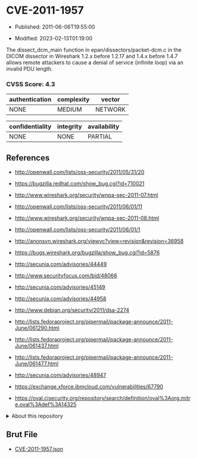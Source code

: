 # CVE-2011-1957

- Published: 2011-06-06T19:55:00

- Modified: 2023-02-13T01:19:00

The dissect_dcm_main function in epan/dissectors/packet-dcm.c in the DICOM dissector in Wireshark 1.2.x before 1.2.17 and 1.4.x before 1.4.7 allows remote attackers to cause a denial of service (infinite loop) via an invalid PDU length.

### CVSS Score: **4.3**

| authentication | complexity | vector |
| --- | --- | --- |
| NONE | MEDIUM | NETWORK |

| confidentiality | integrity | availability |
| --- | --- | --- |
| NONE | NONE | PARTIAL |

## References

* http://openwall.com/lists/oss-security/2011/05/31/20

* https://bugzilla.redhat.com/show_bug.cgi?id=710021

* http://www.wireshark.org/security/wnpa-sec-2011-07.html

* http://openwall.com/lists/oss-security/2011/06/01/11

* http://www.wireshark.org/security/wnpa-sec-2011-08.html

* http://openwall.com/lists/oss-security/2011/06/01/1

* http://anonsvn.wireshark.org/viewvc?view=revision&revision=36958

* https://bugs.wireshark.org/bugzilla/show_bug.cgi?id=5876

* http://secunia.com/advisories/44449

* http://www.securityfocus.com/bid/48066

* http://secunia.com/advisories/45149

* http://secunia.com/advisories/44958

* http://www.debian.org/security/2011/dsa-2274

* http://lists.fedoraproject.org/pipermail/package-announce/2011-June/061290.html

* http://lists.fedoraproject.org/pipermail/package-announce/2011-June/061437.html

* http://lists.fedoraproject.org/pipermail/package-announce/2011-June/061477.html

* http://secunia.com/advisories/48947

* https://exchange.xforce.ibmcloud.com/vulnerabilities/67790

* https://oval.cisecurity.org/repository/search/definition/oval%3Aorg.mitre.oval%3Adef%3A14325

<details>
<summary>About this repository</summary> 

  This repository is part of the project [Live Hack CVE](https://github.com/Live-Hack-CVE). Main website can be found [www.live-hack.org](https://www.live-hack.org) 
  
  Made by [Sn0wAlice](https://github.com/Sn0wAlice) for the people that care about security and need to have a feed of the latest CVEs. Hope you enjoy it, don't forget to star the repo and follow me on [Twitter](https://twitter.com/Sn0wAlice) and [Github](https://github.com/Sn0wAlice). And that is my [personnal website](https://www.alice-snow.me/)

  - [Home Page](https://github.com/Live-Hack-CVE)
  - [Framework](https://github.com/Live-Hack-CVE/cve-framework)
  - [CVE database](https://github.com/Live-Hack-CVE/full_database)
  - [Changelog](https://github.com/Live-Hack-CVE/Changelog)
</details>

## Brut File

* [CVE-2011-1957.json](https://raw.githubusercontent.com/Live-Hack-CVE/full_database/main/cves/2011/CVE-2011-1957.json)

